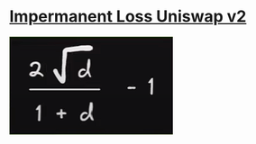 # [Impermanent Loss Uniswap v2](https://www.youtube.com/watch?v=jIB4ne9jU04)

![](./Images/impermanent-loss.png)
